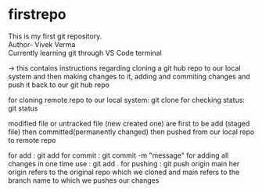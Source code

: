 # firstrepo
This is my first git repository.
<br>
Author- Vivek Verma
<br>
Currently learning git through VS Code terminal

-> this contains instructions regarding cloning a git hub repo to our local system
   and then making changes to it, adding and commiting changes 
   and push it back to our git hub repo

for cloning remote repo to our local system:
        git clone <link>
for checking status:
        git status

modified file or untracked file (new created one) 
are first to be add (staged file) 
then committed(permanently changed)
then pushed from our local repo to remote repo

for add : git add <file name>
for commit : git commit -m "message"
for adding all changes in one time use :
        git add .
for pushing : git push origin main
        her origin refers to the original repo which we cloned
        and main refers to the branch name to which we pushes our changes

